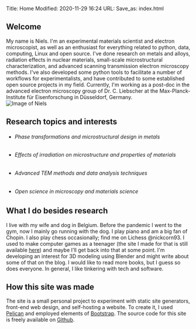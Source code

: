 Title: Home
Modified: 2020-11-29 16:24
URL: 
Save_as: index.html


<div class="row mt-3">
<div class="col-md-12">
<h2>Welcome</h2>
</div>
</div>

<div class="row">
<div class="col-md-8">
My name is Niels. I'm an experimental materials scientist and electron microscopist, as well as an enthusiast for everything related to python, data, computing, Linux and open source. I've done research on metals and alloys, radiation effects in nuclear materials, small-scale microstructural characterization, and advanced scanning transmission electron microscopy methods. I've also developed some python tools to facilitate a number of workflows for experimentalists, and have contributed to some established open source projects in my field. Currently, I'm working as a post-doc in the advanced electron microscopy group of Dr. C. Liebscher at the Max-Planck-Institute für Eisenforschung in Düsseldorf, Germany.


</div>

<div class="col-md-4">
<img class="profilepic" src="{static}/images/me_3.jpg" alt="Image of Niels">
</div>
</div>


<div class="row mt-3">
<div class="col-md-12">
<h2>Research topics and interests</h2>
<ul>
<li><h6>Phase transformations and microstructural design in metals</h6></li>
<li><h6>Effects of irradiation on microstructure and properties of materials</h6></li>
<li><h6>Advanced TEM methods and data analysis techniques</h6></li>
<li><h6>Open science in microscopy and materials science</h6></li>
</ul>
</div>
</div>


<div class="row mt-3">
<div class="col-md-12">
<h2>What I do besides research</h2>
I live with my wife and dog in Belgium. 
Before the pandemic I went to the gym, now I mainly go running with the dog.
I play piano and am a big fan of Chopin.
I also play chess occasionally; find me on Lichess @nickcorn93.
I used to make computer games as a teenager (the site I made for that is still available <a href="https://sites.google.com/site/cyannoise/">here</a>) and maybe I'll get back into that at some point.
I'm developing an interest for 3D modeling using Blender and might write about some of that on the blog.
I would like to read more books, but I guess so does everyone.
In general, I like tinkering with tech and software.
</div>
</div>


<div class="row mt-3">
<div class="col-md-12">
<h2>How this site was made</h2>
The site is a small personal project to experiment with static site generators, front-end web design, and self-hosting a website. To create it, I used <a href="https://blog.getpelican.com/">Pelican</a> and employed elements of <a href="https://getbootstrap.com/">Bootstrap</a>. The source code for this site is freely available on <a href="https://github.com/din14970/personal-site">Github</a>.
</div>
</div>




